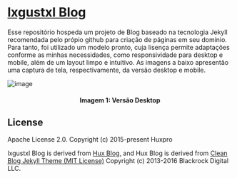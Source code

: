 # [lxgustxl Blog](https://gustavomartins-github.github.io/)

Esse repositório hospeda um projeto de Blog baseado na tecnologia Jekyll recomendada pelo própio github para criação de páginas em seu domínio. Para tanto, foi utilizado um modelo pronto, cuja lisença permite adaptações conforme as minhas necessidades, como responsividade para desktop e mobile, além de um layout limpo e intuitivo. As imagens a baixo apresentão uma captura de tela, respectivamente, da versão desktop e mobile.

![image](https://github.com/gustavomartins-github/gustavomartins-github.github.io/assets/72039007/55b24d0a-3f06-46d2-ab80-e88671605b13)
<h4 align="center"> <strong>Imagem 1</strong>: Versão Desktop</h4>

License
-------

Apache License 2.0.
Copyright (c) 2015-present Huxpro

lxgustxl Blog is derived from [Hux Blog](https://github.com/Huxpro/huxpro.github.io), and Hux Blog is derived from [Clean Blog Jekyll Theme (MIT License)](https://github.com/BlackrockDigital/startbootstrap-clean-blog-jekyll/)
Copyright (c) 2013-2016 Blackrock Digital LLC.
